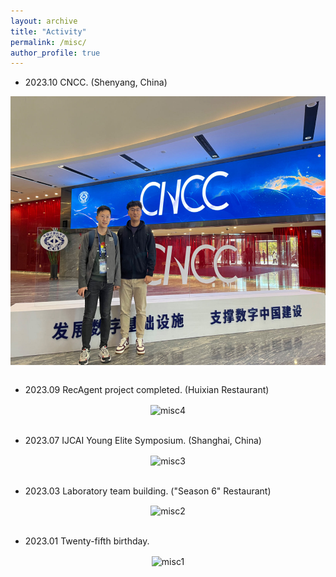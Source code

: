 ```yaml
---
layout: archive
title: "Activity"
permalink: /misc/
author_profile: true
---
```


- 2023.10 CNCC. (Shenyang, China)

<div  align="center">
  <img src="../images/misc5.jpeg" width = "600" height = "430" alt="misc5" align=center />
</div>
<br/>

- 2023.09 RecAgent project completed. (Huixian Restaurant)

<div  align="center">
  <img src="../images/misc4.jpg" width = "600" height = "400" alt="misc4" align=center />
</div>
<br/>

- 2023.07 IJCAI Young Elite Symposium. (Shanghai, China)

<div  align="center">
  <img src="../images/misc3.jpg" width = "600" height = "470" alt="misc3" align=center />
</div>
<br/>

- 2023.03 Laboratory team building. ("Season 6" Restaurant)

<div  align="center">
  <img src="../images/misc2.jpg" width = "600" height = "400" alt="misc2" align=center />
</div>
<br/>

- 2023.01 Twenty-fifth birthday.

<div  align="center">
  <img src="../images/misc1.jpg" width = "600" height = "485" alt="misc1" align=center /> 
</div>
<br/>

